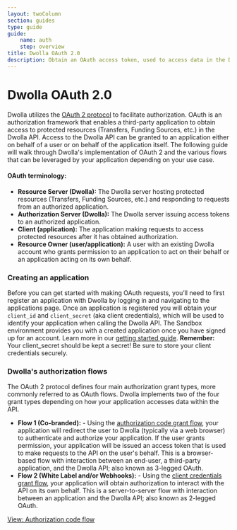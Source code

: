 ```yaml
---
layout: twoColumn
section: guides
type: guide
guide: 
    name: auth
    step: overview
title: Dwolla OAuth 2.0
description: Obtain an OAuth access token, used to access data in the Dwolla API on behalf of a user or application.
---
```


# Dwolla OAuth 2.0

Dwolla utilizes the [OAuth 2 protocol](https://oauth.net/2/) to facilitate authorization. OAuth is an authorization framework that enables a third-party application to obtain access to protected resources (Transfers, Funding Sources, etc.) in the Dwolla API. Access to the Dwolla API can be granted to an application either on behalf of a user or on behalf of the application itself. The following guide will walk through Dwolla's implementation of OAuth 2 and the various flows that can be leveraged by your application depending on your use case.

#### OAuth terminology:

* **Resource Server (Dwolla):** The Dwolla server hosting protected resources (Transfers, Funding Sources, etc.) and responding to requests from an authorized application.
* **Authorization Server (Dwolla):** The Dwolla server issuing access tokens to an authorized application.
* **Client (application):** The application making requests to access protected resources after it has obtained authorization.
* **Resource Owner (user/application):** A user with an existing Dwolla account who grants permission to an application to act on their behalf or an application acting on its own behalf.

### Creating an application
Before you can get started with making OAuth requests, you’ll need to first register an application with Dwolla by logging in and navigating to the applications page. Once an application is registered you will obtain your `client_id` and `client_secret` (aka client credentials), which will be used to identify your application when calling the Dwolla API. The Sandbox environment provides you with a created application once you have signed up for an account. Learn more in our [getting started guide](https://developers.dwolla.com/guides/sandbox-setup/). **Remember:** Your client_secret should be kept a secret! Be sure to store your client credentials securely. 

### Dwolla's authorization flows
The OAuth 2 protocol defines four main authorization grant types, more commonly referred to as OAuth flows. Dwolla implements two of the four grant types depending on how your application accesses data within the API.

* **Flow 1 (Co-branded):** - Using the [authorization code grant flow](/guides/auth/authorization-code-flow.html), your application will redirect the user to Dwolla (typically via a web browser) to authenticate and authorize your application. If the user grants permission, your application will be issued an access token that is used to make requests to the API on the user's behalf. This is a browser-based flow with interaction between an end-user, a third-party application, and the Dwolla API; also known as 3-legged OAuth. 
* **Flow 2 (White Label and/or Webhooks):** - Using the [client credentials grant flow](/guides/auth/client-credentials-flow.html), your application will obtain authorization to interact with the API on its own behalf. This is a server-to-server flow with interaction between an application and the Dwolla API; also known as 2-legged OAuth.

<nav class="pager-nav">
    <a href="" style="display:none;"></a>
    <a href="authorization-code-flow.html">View: Authorization code flow</a>
</nav>